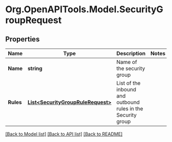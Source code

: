 # Org.OpenAPITools.Model.SecurityGroupRequest

## Properties

Name | Type | Description | Notes
------------ | ------------- | ------------- | -------------
**Name** | **string** | Name of the security group | 
**Rules** | [**List&lt;SecurityGroupRuleRequest&gt;**](SecurityGroupRuleRequest.md) | List of the inbound and outbound rules in the Security group | 

[[Back to Model list]](../README.md#documentation-for-models) [[Back to API list]](../README.md#documentation-for-api-endpoints) [[Back to README]](../README.md)

